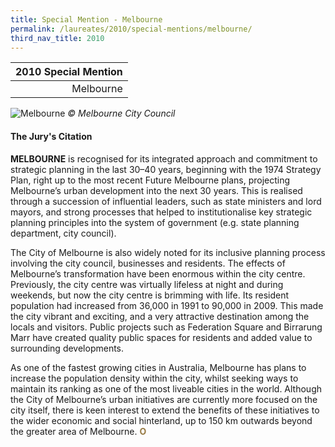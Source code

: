 ```yaml
---
title: Special Mention - Melbourne
permalink: /laureates/2010/special-mentions/melbourne/
third_nav_title: 2010
---
```


| 2010 Special Mention | 
|---:|
| Melbourne | 

![Melbourne](/images/special-mentions/melbourne.jpg)
_© Melbourne City Council_

#### **The Jury's Citation**

**MELBOURNE** is recognised for its integrated approach and commitment to strategic planning in the last 30–40 years, beginning with the 1974 Strategy Plan, right up to the most recent Future Melbourne plans, projecting Melbourne’s urban development into the next 30 years. This is realised through a succession of influential leaders, such as state ministers and lord mayors, and strong processes that helped to institutionalise key strategic planning principles into the system of government (e.g. state planning department, city council).

The City of Melbourne is also widely noted for its inclusive planning process involving the city council, businesses and residents. The effects of Melbourne’s transformation have been enormous within the city centre. Previously, the city centre was virtually lifeless at night and during weekends, but now the city centre is brimming with life. Its resident population had increased from 36,000 in 1991 to 90,000 in 2009. This made the city vibrant and exciting, and a very attractive destination among the locals and visitors. Public projects such as Federation Square and Birrarung Marr have created quality public spaces for residents and added value to surrounding developments.

As one of the fastest growing cities in Australia, Melbourne has plans to increase the population density within the city, whilst seeking ways to maintain its ranking as one of the most liveable cities in the world. Although the City of Melbourne’s urban initiatives are currently more focused on the city itself, there is keen interest to extend the benefits of these initiatives to the wider economic and social hinterland, up to 150 km outwards beyond the greater area of Melbourne. **<font color="#967942">O</font>**
